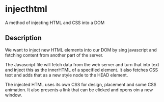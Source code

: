 # injecthtml
A method of injecting HTML and CSS into a DOM

## Description
We want to inject new HTML elements into our DOM by sing javascript and fetching content from another part of the server.

The Javascript file will fetch data from the web server and turn that into text and inject this as the innerHTML of a specified element. It also fetches CSS text and adds that as a new style node to the HEAD element.

The injected HTML uses its own CSS for design, placement and some CSS animation. It also presents a link that can be clicked and opens oin a new window.
